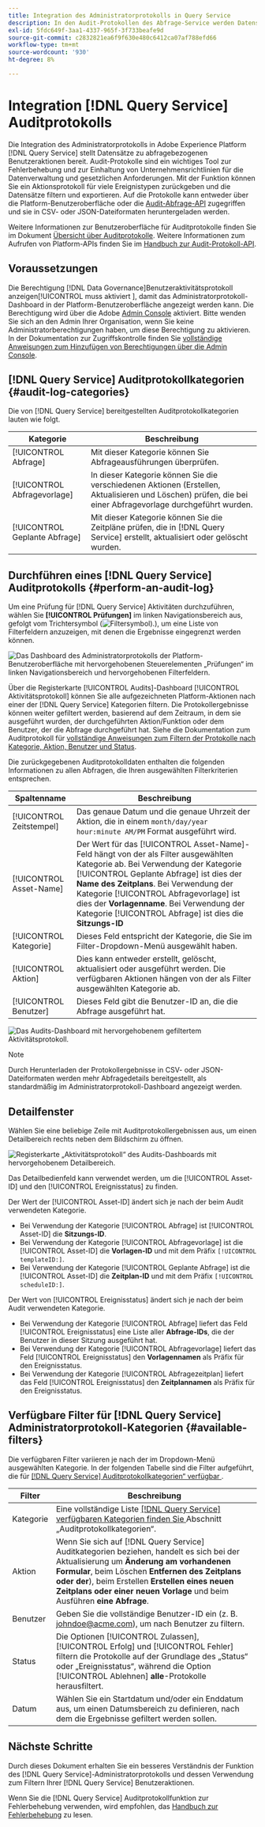 ```yaml
---
title: Integration des Administratorprotokolls in Query Service
description: In den Audit-Protokollen des Abfrage-Service werden Datensätze für verschiedene Benutzeraktionen gespeichert, um ein Audit-Protokoll zur Fehlerbehebung bei Problemen oder zur Einhaltung von Unternehmensrichtlinien für die Datenverwaltung und gesetzlichen Anforderungen zu bilden. Dieses Tutorial bietet einen Überblick über die Administratorprotokoll-Funktionen, die für den Abfrage-Service spezifisch sind.
exl-id: 5fdc649f-3aa1-4337-965f-3f733beafe9d
source-git-commit: c2832821ea6f9f630e480c6412ca07af788efd66
workflow-type: tm+mt
source-wordcount: '930'
ht-degree: 8%

---
```


# Integration [!DNL Query Service] Auditprotokolls

Die Integration des Administratorprotokolls in Adobe Experience Platform [!DNL Query Service] stellt Datensätze zu abfragebezogenen Benutzeraktionen bereit. Audit-Protokolle sind ein wichtiges Tool zur Fehlerbehebung und zur Einhaltung von Unternehmensrichtlinien für die Datenverwaltung und gesetzlichen Anforderungen. Mit der Funktion können Sie ein Aktionsprotokoll für viele Ereignistypen zurückgeben und die Datensätze filtern und exportieren. Auf die Protokolle kann entweder über die Platform-Benutzeroberfläche oder die [Audit-Abfrage-API](https://www.adobe.io/experience-platform-apis/references/audit-query/) zugegriffen und sie in CSV- oder JSON-Dateiformaten heruntergeladen werden.

Weitere Informationen zur Benutzeroberfläche für Auditprotokolle finden Sie im Dokument [Übersicht über Auditprotokolle](../../landing/governance-privacy-security/audit-logs/overview.md). Weitere Informationen zum Aufrufen von Platform-APIs finden Sie im [Handbuch zur Audit-Protokoll-API](../../landing/api-guide.md).

## Voraussetzungen

Die Berechtigung [!DNL Data Governance]Benutzeraktivitätsprotokoll anzeigen[!UICONTROL  muss aktiviert ], damit das Administratorprotokoll-Dashboard in der Platform-Benutzeroberfläche angezeigt werden kann. Die Berechtigung wird über die Adobe [Admin Console](https://adminconsole.adobe.com/) aktiviert. Bitte wenden Sie sich an den Admin Ihrer Organisation, wenn Sie keine Administratorberechtigungen haben, um diese Berechtigung zu aktivieren. In der Dokumentation zur Zugriffskontrolle finden Sie [vollständige Anweisungen zum Hinzufügen von Berechtigungen über die Admin Console](../../access-control/home.md).

## [!DNL Query Service] Auditprotokollkategorien {#audit-log-categories}

Die von [!DNL Query Service] bereitgestellten Auditprotokollkategorien lauten wie folgt.

| Kategorie | Beschreibung |
|---|---|
| [!UICONTROL Abfrage] | Mit dieser Kategorie können Sie Abfrageausführungen überprüfen. |
| [!UICONTROL Abfragevorlage] | In dieser Kategorie können Sie die verschiedenen Aktionen (Erstellen, Aktualisieren und Löschen) prüfen, die bei einer Abfragevorlage durchgeführt wurden. |
| [!UICONTROL Geplante Abfrage] | Mit dieser Kategorie können Sie die Zeitpläne prüfen, die in [!DNL Query Service] erstellt, aktualisiert oder gelöscht wurden. |

## Durchführen eines [!DNL Query Service] Auditprotokolls {#perform-an-audit-log}

Um eine Prüfung für [!DNL Query Service] Aktivitäten durchzuführen, wählen Sie **[!UICONTROL Prüfungen]** im linken Navigationsbereich aus, gefolgt vom Trichtersymbol (![Filtersymbol).](/help/images/icons/filter.png)), um eine Liste von Filterfeldern anzuzeigen, mit denen die Ergebnisse eingegrenzt werden können.

![Das Dashboard des Administratorprotokolls der Platform-Benutzeroberfläche mit hervorgehobenen Steuerelementen „Prüfungen“ im linken Navigationsbereich und hervorgehobenen Filterfeldern.](../images/audit-log/filter-controls.png)

Über die Registerkarte [!UICONTROL Audits]-Dashboard [!UICONTROL Aktivitätsprotokoll] können Sie alle aufgezeichneten Platform-Aktionen nach einer der [!DNL Query Service] Kategorien filtern. Die Protokollergebnisse können weiter gefiltert werden, basierend auf dem Zeitraum, in dem sie ausgeführt wurden, der durchgeführten Aktion/Funktion oder dem Benutzer, der die Abfrage durchgeführt hat. Siehe die Dokumentation zum Auditprotokoll für [vollständige Anweisungen zum Filtern der Protokolle nach Kategorie, Aktion, Benutzer und Status](../../landing/governance-privacy-security/audit-logs/overview.md#managing-audit-logs-in-the-ui).

Die zurückgegebenen Auditprotokolldaten enthalten die folgenden Informationen zu allen Abfragen, die Ihren ausgewählten Filterkriterien entsprechen.

| Spaltenname | Beschreibung |
|---|---|
| [!UICONTROL Zeitstempel] | Das genaue Datum und die genaue Uhrzeit der Aktion, die in einem `month/day/year hour:minute AM/PM` Format ausgeführt wird. |
| [!UICONTROL Asset-Name] | Der Wert für das [!UICONTROL Asset-Name]-Feld hängt von der als Filter ausgewählten Kategorie ab. Bei Verwendung der Kategorie [!UICONTROL Geplante Abfrage] ist dies der **Name des Zeitplans**. Bei Verwendung der Kategorie [!UICONTROL Abfragevorlage] ist dies der **Vorlagenname**. Bei Verwendung der Kategorie [!UICONTROL Abfrage] ist dies die **Sitzungs-ID** |
| [!UICONTROL Kategorie] | Dieses Feld entspricht der Kategorie, die Sie im Filter-Dropdown-Menü ausgewählt haben. |
| [!UICONTROL Aktion] | Dies kann entweder erstellt, gelöscht, aktualisiert oder ausgeführt werden. Die verfügbaren Aktionen hängen von der als Filter ausgewählten Kategorie ab. |
| [!UICONTROL Benutzer] | Dieses Feld gibt die Benutzer-ID an, die die Abfrage ausgeführt hat. |

![Das Audits-Dashboard mit hervorgehobenem gefiltertem Aktivitätsprotokoll.](../images/audit-log/filtered-activity.png)

>[!NOTE]
>
>Durch Herunterladen der Protokollergebnisse in CSV- oder JSON-Dateiformaten werden mehr Abfragedetails bereitgestellt, als standardmäßig im Administratorprotokoll-Dashboard angezeigt werden.

## Detailfenster

Wählen Sie eine beliebige Zeile mit Auditprotokollergebnissen aus, um einen Detailbereich rechts neben dem Bildschirm zu öffnen.

![Registerkarte „Aktivitätsprotokoll“ des Audits-Dashboards mit hervorgehobenem Detailbereich.](../images/audit-log/details-panel.png)

Das Detailbedienfeld kann verwendet werden, um die [!UICONTROL Asset-ID] und den [!UICONTROL Ereignisstatus] zu finden.

Der Wert der [!UICONTROL Asset-ID] ändert sich je nach der beim Audit verwendeten Kategorie.

* Bei Verwendung der Kategorie [!UICONTROL Abfrage] ist [!UICONTROL Asset-ID] die **Sitzungs-ID**.
* Bei Verwendung der Kategorie [!UICONTROL Abfragevorlage] ist die [!UICONTROL Asset-ID] die **Vorlagen-ID** und mit dem Präfix `[!UICONTROL templateID:]`.
* Bei Verwendung der Kategorie [!UICONTROL Geplante Abfrage] ist die [!UICONTROL Asset-ID] die **Zeitplan-ID** und mit dem Präfix `[!UICONTROL scheduleID:]`.

Der Wert von [!UICONTROL Ereignisstatus] ändert sich je nach der beim Audit verwendeten Kategorie.

* Bei Verwendung der Kategorie [!UICONTROL Abfrage] liefert das Feld [!UICONTROL Ereignisstatus] eine Liste aller **Abfrage-IDs**, die der Benutzer in dieser Sitzung ausgeführt hat.
* Bei Verwendung der Kategorie [!UICONTROL Abfragevorlage] liefert das Feld [!UICONTROL Ereignisstatus] den **Vorlagennamen** als Präfix für den Ereignisstatus.
* Bei Verwendung der Kategorie [!UICONTROL Abfragezeitplan] liefert das Feld [!UICONTROL Ereignisstatus] den **Zeitplannamen** als Präfix für den Ereignisstatus.

## Verfügbare Filter für [!DNL Query Service] Administratorprotokoll-Kategorien {#available-filters}

Die verfügbaren Filter variieren je nach der im Dropdown-Menü ausgewählten Kategorie. In der folgenden Tabelle sind die Filter aufgeführt, die für [[!DNL Query Service] Auditprotokollkategorien“ verfügbar ](#audit-log-categories).

| Filter | Beschreibung |
|---|---|
| Kategorie | Eine vollständige Liste [[!DNL Query Service]  verfügbaren Kategorien finden Sie ](#audit-log-categories) Abschnitt „Auditprotokollkategorien“. |
| Aktion | Wenn Sie sich auf [!DNL Query Service] Auditkategorien beziehen, handelt es sich bei der Aktualisierung um **Änderung am vorhandenen Formular**, beim Löschen **Entfernen des Zeitplans oder der**), beim Erstellen **Erstellen eines neuen Zeitplans oder einer neuen Vorlage** und beim Ausführen **eine Abfrage**. |
| Benutzer | Geben Sie die vollständige Benutzer-ID ein (z. B. johndoe@acme.com), um nach Benutzer zu filtern. |
| Status | Die Optionen [!UICONTROL Zulassen], [!UICONTROL Erfolg] und [!UICONTROL Fehler] filtern die Protokolle auf der Grundlage des „Status“ oder „Ereignisstatus“, während die Option [!UICONTROL Ablehnen] **alle**-Protokolle herausfiltert. |
| Datum | Wählen Sie ein Startdatum und/oder ein Enddatum aus, um einen Datumsbereich zu definieren, nach dem die Ergebnisse gefiltert werden sollen. |

## Nächste Schritte

Durch dieses Dokument erhalten Sie ein besseres Verständnis der Funktion des [!DNL Query Service]-Administratorprotokolls und dessen Verwendung zum Filtern Ihrer [!DNL Query Service] Benutzeraktionen.

Wenn Sie die [!DNL Query Service] Auditprotokollfunktion zur Fehlerbehebung verwenden, wird empfohlen, das [Handbuch zur Fehlerbehebung](../troubleshooting-guide.md) zu lesen.
